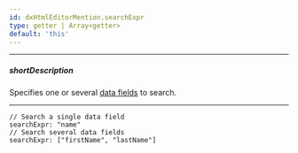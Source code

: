 ```yaml
---
id: dxHtmlEditorMention.searchExpr
type: getter | Array<getter>
default: 'this'
---
```

---
##### shortDescription
Specifies one or several [data fields](/Documentation/ApiReference/UI_Widgets/dxHtmlEditor/Configuration/mentions/#dataSource) to search.

---
<!--JavaScript-->
    // Search a single data field
    searchExpr: "name"
    // Search several data fields
    searchExpr: ["firstName", "lastName"]